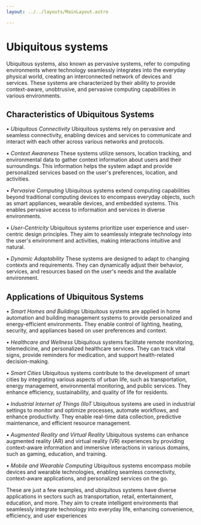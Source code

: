 ```yaml
---
layout: ../../layouts/MainLayout.astro

---
```


# Ubiquitous systems

Ubiquitous systems, also known as pervasive systems, refer to computing environments where technology seamlessly integrates into the everyday physical world, creating an interconnected network of devices and services. These systems are characterized by their ability to provide context-aware, unobtrusive, and pervasive computing capabilities in various environments.

## Characteristics of Ubiquitous Systems

• *Ubiquitous Connectivity* Ubiquitous systems rely on pervasive and seamless connectivity, enabling devices and services to communicate and interact with each other across various networks and protocols.

• *Context Awareness* These systems utilize sensors, location tracking, and environmental data to gather context information about users and their surroundings. This information helps the system adapt and provide personalized services based on the user's preferences, location, and activities.

• *Pervasive Computing* Ubiquitous systems extend computing capabilities beyond traditional computing devices to encompass everyday objects, such as smart appliances, wearable devices, and embedded systems. This enables pervasive access to information and services in diverse environments.

• *User-Centricity* Ubiquitous systems prioritize user experience and user-centric design principles. They aim to seamlessly integrate technology into the user's environment and activities, making interactions intuitive and natural.

• *Dynamic Adaptability* These systems are designed to adapt to changing contexts and requirements. They can dynamically adjust their behavior, services, and resources based on the user's needs and the available environment.

## Applications of Ubiquitous Systems

• *Smart Homes and Buildings* Ubiquitous systems are applied in home automation and building management systems to provide personalized and energy-efficient environments. They enable control of lighting, heating, security, and appliances based on user preferences and context.

• *Healthcare and Wellness* Ubiquitous systems facilitate remote monitoring, telemedicine, and personalized healthcare services. They can track vital signs, provide reminders for medication, and support health-related decision-making.

• *Smart Cities* Ubiquitous systems contribute to the development of smart cities by integrating various aspects of urban life, such as transportation, energy management, environmental monitoring, and public services. They enhance efficiency, sustainability, and quality of life for residents.

• *Industrial Internet of Things (IIoT* Ubiquitous systems are used in industrial settings to monitor and optimize processes, automate workflows, and enhance productivity. They enable real-time data collection, predictive maintenance, and efficient resource management.

• *Augmented Reality and Virtual Reality* Ubiquitous systems can enhance augmented reality (AR) and virtual reality (VR) experiences by providing context-aware information and immersive interactions in various domains, such as gaming, education, and training.

• *Mobile and Wearable Computing* Ubiquitous systems encompass mobile devices and wearable technologies, enabling seamless connectivity, context-aware applications, and personalized services on the go.

These are just a few examples, and ubiquitous systems have diverse applications in sectors such as transportation, retail, entertainment, education, and more. They aim to create intelligent environments that seamlessly integrate technology into everyday life, enhancing convenience, efficiency, and user experiences